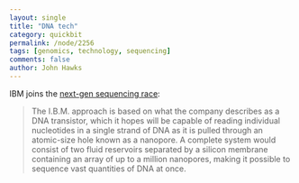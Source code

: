 ```yaml
---
layout: single 
title: "DNA tech" 
category: quickbit
permalink: /node/2256
tags: [genomics, technology, sequencing] 
comments: false 
author: John Hawks 
---
```


IBM joins the <a href="http://www.nytimes.com/2009/10/06/science/06dna.html">next-gen sequencing race</a>: 

<blockquote>The I.B.M. approach is based on what the company describes as a DNA transistor, which it hopes will be capable of reading individual nucleotides in a single strand of DNA as it is pulled through an atomic-size hole known as a nanopore. A complete system would consist of two fluid reservoirs separated by a silicon membrane containing an array of up to a million nanopores, making it possible to sequence vast quantities of DNA at once.</blockquote>





